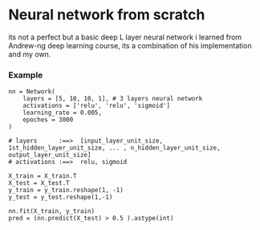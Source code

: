 # Neural network from scratch 

its not a perfect but a basic deep L layer neural network i learned from Andrew-ng deep learning course, its a combination of his implementation and my own.

### Example

```
nn = Network(
    layers = [5, 10, 10, 1], # 3 layers neural network
    activations = ['relu', 'relu', 'sigmoid']
    learning_rate = 0.005,
    epoches = 3000
)

# layers      :==>  [input_layer_unit_size, 1st_hidden_layer_unit_size, ... , n_hidden_layer_unit_size, output_layer_unit_size] 
# activations :==>  relu, sigmoid

X_train = X_train.T
X_test = X_test.T
y_train = y_train.reshape(1, -1)
y_test = y_test.reshape(1,-1)

nn.fit(X_train, y_train)
pred = (nn.predict(X_test) > 0.5 ).astype(int)
```
